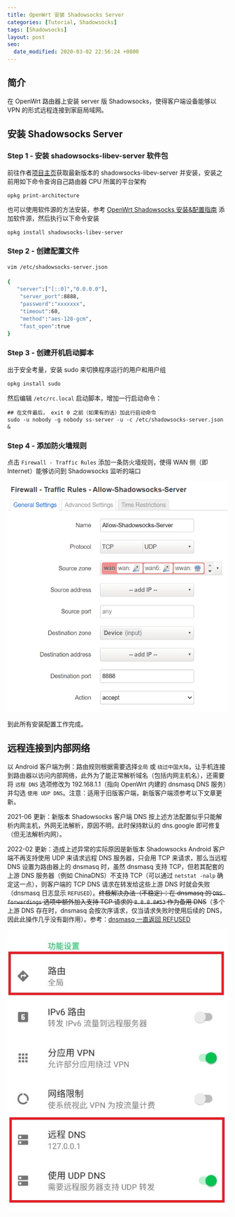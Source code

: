 ```yaml
---
title: OpenWrt 安装 Shadowsocks Server
categories: [Tutorial, Shadowsocks]
tags: [Shadowsocks]
layout: post
seo:
  date_modified: 2020-03-02 22:56:24 +0800
---
```


## 简介

在 OpenWrt 路由器上安装 server 版 Shadowsocks，使得客户端设备能够以 VPN 的形式远程连接到家庭局域网。

## 安装 Shadowsocks Server

### Step 1 - 安装 shadowsocks-libev-server 软件包

前往作者[项目主页](https://github.com/shadowsocks/openwrt-shadowsocks/releases)获取最新版本的 shadowsocks-libev-server 并安装，安装之前用如下命令查询自己路由器 CPU 所属的平台架构

```
opkg print-architecture
```

也可以使用软件源的方法安装，参考 [OpenWrt Shadowsocks 安装&配置指南](https://linhongbo.com/posts/shadowsocks-on-openwrt/#通过软件源安装) 添加软件源，然后执行以下命令安装

```
opkg install shadowsocks-libev-server
```

### Step 2 - 创建配置文件

```sh
vim /etc/shadowsocks-server.json

{
   "server":["[::0]","0.0.0.0"],
    "server_port":8888,
    "password":"xxxxxxx",
    "timeout":60,
    "method":"aes-128-gcm",
    "fast_open":true
}
```

### Step 3 - 创建开机启动脚本

出于安全考量，安装 sudo 来切换程序运行的用户和用户组

```sh
opkg install sudo
```

然后编辑 `/etc/rc.local` 启动脚本，增加一行启动命令：

```
## 在文件最后， exit 0 之前（如果有的话）加此行启动命令
sudo -u nobody -g nobody ss-server -u -c /etc/shadowsocks-server.json &
```

### Step 4 - 添加防火墙规则

点击 `Firewall - Traffic Rules` 添加一条防火墙规则，使得 WAN 侧（即 Internet）能够访问到 Shadowsocks 监听的端口

![openwrt shadowsocks server firewall](/assets/img/post/2020/openwrt-shadowsocks-server-firewall.png)

到此所有安装配置工作完成。

## 远程连接到内部网络

以 Android 客户端为例：路由规则根据需要选择`全局` 或 `绕过中国大陆`，让手机连接到路由器以访问内部网络，此外为了能正常解析域名（包括内网主机名），还需要将 `远程 DNS` 选项修改为 192.168.1.1（指向 OpenWrt 内建的 dnsmasq DNS 服务）并勾选 `使用 UDP DNS`。注意：适用于旧版客户端，新版客户端须参考以下文章更新。

2021-06 更新：新版本 Shadowsocks 客户端 DNS 按上述方法配置似乎只能解析内网主机，外网无法解析，原因不明，此时保持默认的 dns.google 即可修复（但无法解析内网）。

2022-02 更新：造成上述异常的实际原因是新版本 Shadowsocks Android 客户端不再支持使用 UDP 来请求远程 DNS 服务器，只会用 TCP 来请求，那么当远程 DNS 设置为路由器上的 dnsmasq 时，虽然 dnsmasq 支持 TCP，但若其配套的上游 DNS 服务器（例如 ChinaDNS）不支持 TCP（可以通过 `netstat -nalp` 确定这一点），则客户端的 TCP DNS 请求在转发给这些上游 DNS 时就会失败（dnsmasq 日志显示 `REFUSED`）。~~终极解决办法（不稳定）：在 dnsmasq 的 `DNS forwardings` 选项中额外加入支持 TCP 请求的 `8.8.8.8#53` 作为备用 DNS~~（多个上游 DNS 存在时，dnsmasq 会按次序请求，仅当请求失败时使用后续的 DNS，因此此操作几乎没有副作用）。参考：[dnsmasq 一直返回 REFUSED](https://github.com/aa65535/openwrt-dns-forwarder/issues/30#issue-687825881)

![Shadowsocks Clent Config](/assets/img/post/2020/client-configuration-for-openwrt-shadowsocks-server.jpg)
